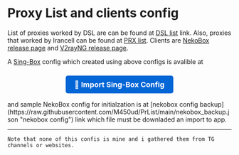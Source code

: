 
# Proxy List and clients config

List of proxies worked by DSL are can be found at [DSL list](https://raw.githubusercontent.com/M450ud/PrList/main/dsl.txt "DSL") link. Also, proxies that worked by Irancell can be found at [PRX list](https://raw.githubusercontent.com/M450ud/PrList/main/prx.txt "PRX"). 
Clients are [NekoBox release page](https://github.com/MatsuriDayo/NekoBoxForAndroid/releases "NekoBox") and [V2rayNG release page](https://github.com/2dust/v2rayNG/releases "V2rayNG").

A [Sing-Box](https://github.com/SagerNet/sing-box/releases "Sing_Box App release page") config which created using above configs is avalible at <div align="center">
  <h3><a href="sing-box://import-remote-profile?url=https%3A%2F%2Fraw.githubusercontent.com%2FM450ud%2FPrList%2Fmain%2Fconfig.json#List" style="background-color: #0366d6; color: white; padding: 10px 20px; text-decoration: none; border-radius: 5px; display: inline-block;">🔄 Import Sing-Box Config</a></h3>
</div> and sample NekoBox config for initialzation is at [nekobox config backup](https://raw.githubusercontent.com/M450ud/PrList/main/nekobox_backup.json "nekobox config") link which file must be downladed an import to app.

------------

`Note that none of this confis is mine and i gathered them from TG channels or websites.`
